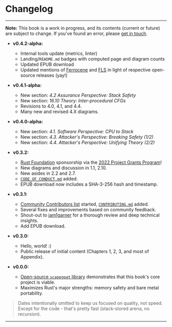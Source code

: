 <meta name="title" content="High Assurance Rust">
<meta name="description" content="Developing Secure and Robust Software">
<meta property="og:title" content="High Assurance Rust">
<meta property="og:description" content="Developing Secure and Robust Software">
<meta property="og:type" content="article">
<meta property="og:url" content="https://highassurance.rs/">
<meta property="og:image" content="https://highassurance.rs/img/har_logo_social.png">
<meta name="twitter:title" content="High Assurance Rust">
<meta name="twitter:description" content="Developing Secure and Robust Software">
<meta name="twitter:url" content="https://highassurance.rs/">
<meta name="twitter:card" content="summary_large_image">
<meta name="twitter:image" content="https://highassurance.rs/img/har_logo_social.png">


# Changelog
---

**Note:** This book is a work in progress, and its contents (current or future) are subject to change.
If you've found an error, please [get in touch](./engage.md#submit-feedback-questions-issues-or-prs).

* **v0.4.2-alpha:**
    * Internal tools update (metrics, linter)
    * Landing/`README.md` badges with computed page and diagram counts
    * Updated EPUB download
    * Updated mentions of [Ferrocene](https://github.com/ferrocene/ferrocene) and [FLS](https://spec.ferrocene.dev/) in light of respective open-source releases (yay!)

* **v0.4.1-alpha:**
    * New section: *4.2 Assurance Perspective: Stack Safety*
    * New section: *16.10 Theory: Inter-procedural CFGs*
    * Revisions to 4.0, 4.1, and 4.4.
    * Many new and revised 4.X diagrams.

* **v0.4.0-alpha:**
    * New section: *4.1. Software Perspective: CPU to Stack*
    * New section: *4.3. Attacker's Perspective: Breaking Safety (1/2)*
    * New section: *4.4. Attacker's Perspective: Unifying Theory (2/2)*

* **v0.3.2:**
    * [Rust Foundation](https://foundation.rust-lang.org/) sponsorship via the [2022 Project Grants Program](https://foundation.rust-lang.org/news/2022-06-14-community-grants-program-awards-announcement/)!
    * New diagrams and discussion in 1.1, 2.10.
    * New asides in 2.2 and 2.7.
    * [`CODE_OF_CONDUCT.md`](https://github.com/tnballo/high-assurance-rust/blob/main/CODE_OF_CONDUCT.md) added.
    * EPUB download now includes a SHA-3-256 hash and timestamp.

* **v0.3.1:**
    * [Community Contributors list](./chp1/about_the_team.md#community-contributors) started, [`CONTRIBUTING.md`](https://github.com/tnballo/high-assurance-rust/blob/main/CONTRIBUTING.md) added.
    * Several fixes and improvements based on community feedback.
    * Shout-out to [jam1garner](https://www.jam1.re/) for a thorough review and deep technical insights.
    * Add EPUB download.

* **v0.3.0:**
    * Hello, world! :)
    * Public release of initial content (Chapters 1, 2, 3, and most of Appendix).

* **v0.0.0:**
    * [Open-source `scapegoat` library](https://github.com/tnballo/scapegoat) demonstrates that this book's core project is viable.
    * Maximizes Rust's major strengths: memory safety and bare metal portability.

> Dates intentionally omitted to keep us focused on quality, not speed. Except for the code - that's pretty fast (stack-stored arena, no recursion).

---
